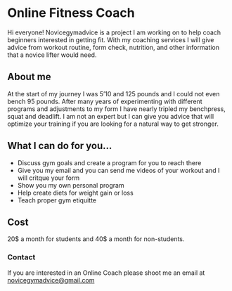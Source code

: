 # Online Fitness Coach

Hi everyone! Novicegymadvice is a project I am working on to help coach beginners interested in getting fit. With my coaching services I will give advice from workout routine, form check, nutrition, and other information that a novice lifter would need. 

## About me

At the start of my journey I was 5’10 and 125 pounds and I could not even bench 95 pounds. After many years of experimenting with different programs and adjustments to my form I have nearly tripled my benchpress, squat and deadlift. I am not an expert but I can give you advice that will optimize your training if you are looking for a natural way to get stronger. 

## What I can do for you...

* Discuss gym goals and create a program for you to reach there
* Give you my email and you can send me videos of your workout and I will critque your form
* Show you my own personal program
* Help create diets for weight gain or loss
* Teach proper gym etiquitte

## Cost

20$ a month for students and 40$ a month for non-students.

### Contact

If you are interested in an Online Coach please shoot me an email at novicegymadvice@gmail.com
